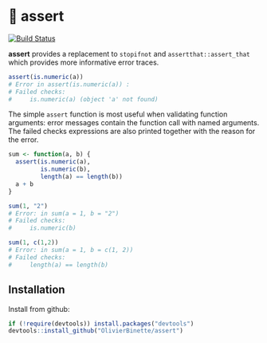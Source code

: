 # :eyes: assert

[![Build Status](https://travis-ci.org/OlivierBinette/assert.svg?branch=master)](https://travis-ci.org/OlivierBinette/assert)

**assert** provides a replacement to `stopifnot` and `assertthat::assert_that` which provides more informative error traces. 

```r
assert(is.numeric(a))
# Error in assert(is.numeric(a)) : 
# Failed checks: 
#	  is.numeric(a)	(object 'a' not found)
```

The simple `assert` function is most useful when validating function arguments: error messages contain the function call with named arguments. The failed checks expressions are also printed together with the reason for the error.

```r
sum <- function(a, b) {
  assert(is.numeric(a),
         is.numeric(b),
         length(a) == length(b))
  a + b
}

sum(1, "2")
# Error: in sum(a = 1, b = "2")
# Failed checks: 
#	  is.numeric(b)

sum(1, c(1,2))
# Error: in sum(a = 1, b = c(1, 2))
# Failed checks: 
#	  length(a) == length(b)

```

## Installation

Install from github:

```r
if (!require(devtools)) install.packages("devtools")
devtools::install_github("OlivierBinette/assert")
```

